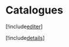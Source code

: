 # Catalogues

[!include[editer](catalogues.editer.autogen.md)]

[!include[details](catalogues.details.autogen.md)]




























































































